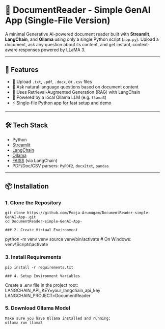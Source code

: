 # 📄 DocumentReader - Simple GenAI App (Single-File Version)

A minimal Generative AI-powered document reader built with **Streamlit**, **LangChain**, and **Ollama** using only a single Python script (`app.py`). Upload a document, ask any question about its content, and get instant, context-aware responses powered by LLaMA 3.

---

## 🚀 Features

- 📄 Upload `.txt`, `.pdf`, `.docx`, or `.csv` files
- 🤖 Ask natural language questions based on document content
- 🧠 Uses Retrieval-Augmented Generation (RAG) with LangChain
- 🦙 Powered by a local Ollama LLM (e.g. `llama3`)
- ⚡ Single-file Python app for fast setup and demo

---

## 🛠️ Tech Stack

- Python
- [Streamlit](https://streamlit.io/)
- [LangChain](https://www.langchain.com/)
- [Ollama](https://ollama.com/)
- [FAISS](https://github.com/facebookresearch/faiss) (via LangChain)
- PDF/Doc/CSV parsers: `PyPDF2`, `docx2txt`, `pandas`

---

## 📦 Installation

### 1. Clone the Repository

```
git clone https://github.com/Pooja-Arumugam/DocumentReader-simple-GenAI-App-.git
cd DocumentReader-simple-GenAI-App-

### 2. Create Virtual Environment

```
python -m venv venv
source venv/bin/activate  # On Windows: venv\Scripts\activate

### 3. Install Requirements
```
pip install -r requirements.txt

### 4. Setup Environment Variables
```
Create a .env file in the project root:
LANGCHAIN_API_KEY=your_langchain_api_key
LANGCHAIN_PROJECT=DocumentReader

### 5. Download Ollama Model
```
Make sure you have Ollama installed and running:
ollama run llama3
